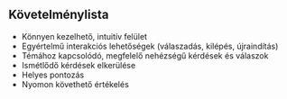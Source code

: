 ## Követelménylista
- Könnyen kezelhető, intuitív felület
- Egyértelmű interakciós lehetőségek (válaszadás, kilépés, újraindítás)
- Témához kapcsolódó, megfelelő nehézségű kérdések és válaszok
- Ismétlődő kérdések elkerülése
- Helyes pontozás
- Nyomon követhető értékelés